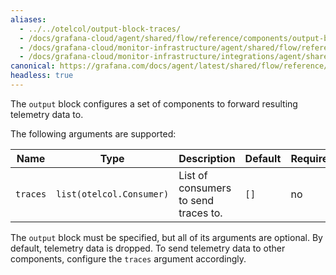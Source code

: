 ```yaml
---
aliases:
  - ../../otelcol/output-block-traces/
  - /docs/grafana-cloud/agent/shared/flow/reference/components/output-block-traces/
  - /docs/grafana-cloud/monitor-infrastructure/agent/shared/flow/reference/components/output-block-traces/
  - /docs/grafana-cloud/monitor-infrastructure/integrations/agent/shared/flow/reference/components/output-block-traces/
canonical: https://grafana.com/docs/agent/latest/shared/flow/reference/components/output-block-traces/
headless: true
---
```


The `output` block configures a set of components to forward resulting
telemetry data to.

The following arguments are supported:

| Name     | Type                     | Description                          | Default | Required |
| -------- | ------------------------ | ------------------------------------ | ------- | -------- |
| `traces` | `list(otelcol.Consumer)` | List of consumers to send traces to. | `[]`    | no       |

The `output` block must be specified, but all of its arguments are optional. By
default, telemetry data is dropped. To send telemetry data to other components,
configure the `traces` argument accordingly.
